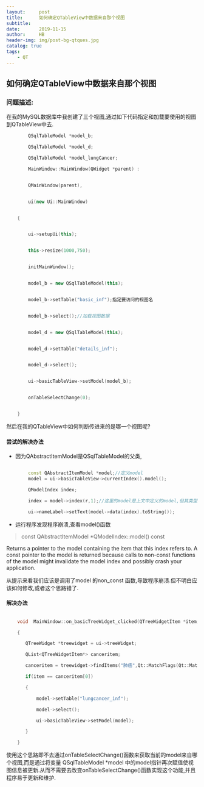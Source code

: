 ```yaml
---
layout:     post
title:      如何确定QTableView中数据来自那个视图
subtitle:   
date:       2019-11-15
author:     HB
header-img: img/post-bg-qtques.jpg
catalog: true
tags:
    - QT
---
```

## 如何确定QTableView中数据来自那个视图
### 问题描述:

 在我的MySQL数据库中我创建了三个视图,通过如下代码指定和加载要使用的视图到QTableView中去.
```cpp
        QSqlTableModel *model_b;

        QSqlTableModel *model_d;

        QSqlTableModel *model_lungCancer;

        MainWindow::MainWindow(QWidget *parent) :


        QMainWindow(parent),


        ui(new Ui::MainWindow)


    {


        ui->setupUi(this);


        this->resize(1000,750);


        initMainWindow();


        model_b = new QSqlTableModel(this);


        model_b->setTable("basic_inf");指定要访问的视图名


        model_b->select();//加载视图数据


        model_d = new QSqlTableModel(this);


        model_d->setTable("details_inf");


        model_d->select();


        ui->basicTableView->setModel(model_b);


        onTableSelectChange(0);


    }

```
 然后在我的QTableView中如何判断传进来的是哪一个视图呢?

#### 尝试的解决办法

  - 因为QAbstractItemModel是QSqlTableModel的父类,

```cpp

        const QAbstractItemModel *model;//定义model
        model = ui->basicTableView->currentIndex().model();

        QModelIndex index;

        index = model->index(r,1);//这里的model是上文中定义的model,但其类型为QSqlTableModel

        ui->nameLabel->setText(model->data(index).toString());

```
- 运行程序发现程序崩溃,查看model()函数

> const QAbstractItemModel *QModelIndex::model() const

  Returns a pointer to the model containing the item that this index refers to. A const pointer to the model is returned because calls to non-const functions of the model might invalidate the model index and possibly crash your application.


   从提示来看我们应该是调用了model 的non_const 函数,导致程序崩溃.但不明白应该如何修改,或者这个思路错了.


#### 解决办法

```cpp

    void  MainWindow::on_basicTreeWidget_clicked(QTreeWidgetItem *item, int column)

    {

       QTreeWidget *treewidget = ui->treeWidget;

       QList<QTreeWidgetItem*> canceritem;

       canceritem = treewidget->findItems("肺癌",Qt::MatchFlags(Qt::MatchContains|Qt::MatchRecursive),0);

       if(item == canceritem[0])

       {

           model->setTable("lungcancer_inf");

           model->select();

           ui->basicTableView->setModel(model);

       }

    }
```

   使用这个思路即不去通过onTableSelectChange()函数来获取当前的model来自哪个视图,而是通过将变量 QSqlTableModel *model 中的model指针再次赋值使视图信息被更新.从而不需要去改变onTableSelectChange()函数实现这个功能,并且程序易于更新和维护.

